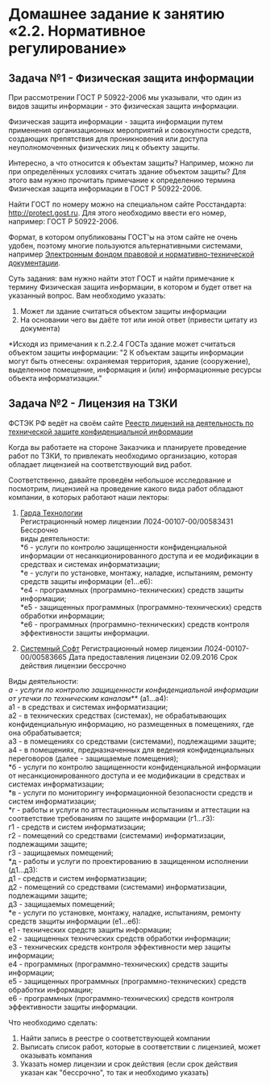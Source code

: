 # Домашнее задание к занятию «2.2. Нормативное регулирование»


## Задача №1 - Физическая защита информации

При рассмотрении ГОСТ Р 50922-2006 мы указывали, что один из видов защиты информации - это физическая защита информации.

Физическая защита информации - защита информации путем применения организационных мероприятий и совокупности средств, создающих препятствия для проникновения или доступа неуполномоченных физических лиц к объекту защиты.

Интересно, а что относится к объектам защиты? Например, можно ли при определённых условиях считать здание объектом защиты? Для этого вам нужно прочитать примечание к определению термина Физическая защита информации в ГОСТ Р 50922-2006.

Найти ГОСТ по номеру можно на специальном сайте Росстандарта: http://protect.gost.ru. Для этого необходимо ввести его номер, например: ГОСТ Р 50922-2006.

Формат, в котором опубликованы ГОСТ'ы на этом сайте не очень удобен, поэтому многие пользуются альтернативными системами, например [Электронным фондом правовой и нормативно-технической документации](http://docs.cntd.ru).

Суть задания: вам нужно найти этот ГОСТ и найти примечание к термину Физическая защита информации, в котором и будет ответ на указанный вопрос. Вам необходимо указать:
1. Может ли здание считаться объектом защиты информации
1. На основании чего вы даёте тот или иной ответ (привести цитату из документа)   

*Исходя из примечания к п.2.2.4 ГОСТа здание может считаться объектом защиты информации: "2 К объектам защиты информации могут быть отнесены: охраняемая территория, здание (сооружение), выделенное помещение, информация и (или) информационные ресурсы объекта информатизации."


## Задача №2 - Лицензия на ТЗКИ

ФСТЭК РФ ведёт на своём сайте [Реестр лицензий на деятельность по технической защите конфиденциальной информации](https://reestr.fstec.ru/)

Когда вы работаете на стороне Заказчика и планируете проведение работ по ТЗКИ, то привлекать необходимо организацию, которая обладает лицензией на соответствующий вид работ.

Соответственно, давайте проведём небольшое исследование и посмотрим, лицензией на проведение какого вида работ обладают компании, в которых работают наши лекторы:

1. [Гарда Технологии](https://gardatech.ru)   
Регистрационный номер лицензии	Л024-00107-00/00583431   
Бессрочно   
виды деятельности:   
*б - услуги по контролю защищенности конфиденциальной информации от несанкционированного доступа и ее модификации в средствах и системах информатизации;  
*е - услуги по установке, монтажу, наладке, испытаниям, ремонту средств защиты информации (е1...е6):  
*е4 - программных (программно-технических) средств защиты информации;     
*е5 - защищенных программных (программно-технических) средств обработки информации;     
*е6 - программных (программно-технических) средств контроля эффективности защиты информации.     

1. [Системный Софт](https://www.syssoft.ru)
Регистрационный номер лицензии	Л024-00107-00/00583665
Дата предоставления лицензии	02.09.2016
Срок действия лицензии	бессрочно

Виды деятельности:   
*а - услуги по контролю защищенности конфиденциальной информации от утечки по техническим каналам*** (а1...а4):  
а1 - в средствах и системах информатизации;  
а2 - в технических средствах (системах), не обрабатывающих конфиденциальную информацию, но размещенных в помещениях, где она обрабатывается;  
а3 - в помещениях со средствами (системами), подлежащими защите;  
а4 - в помещениях, предназначенных для ведения конфиденциальных переговоров (далее - защищаемые помещения);  
*б - услуги по контролю защищенности конфиденциальной информации от несанкционированного доступа и ее модификации в средствах и системах информатизации;  
*в - услуги по мониторингу информационной безопасности средств и систем информатизации;  
*г - работы и услуги по аттестационным испытаниям и аттестации на соответствие требованиям по защите информации (г1...г3):  
г1 - средств и систем информатизации;  
г2 - помещений со средствами (системами) информатизации, подлежащими защите;  
г3 - защищаемых помещений;  
*д - работы и услуги по проектированию в защищенном исполнении (д1...д3):  
д1 - средств и систем информатизации;  
д2 - помещений со средствами (системами) информатизации, подлежащими защите;  
д3 - защищаемых помещений;  
*е - услуги по установке, монтажу, наладке, испытаниям, ремонту средств защиты информации (е1...е6):  
е1 - технических средств защиты информации;  
е2 - защищенных технических средств обработки информации;  
е3 - технических средств контроля эффективности мер защиты информации;  
е4 - программных (программно-технических) средств защиты информации;  
е5 - защищенных программных (программно-технических) средств обработки информации;  
е6 - программных (программно-технических) средств контроля эффективности защиты информации.  



Что необходимо сделать:
1. Найти запись в реестре о соответствующей компании
1. Выписать список работ, которые в соответствии с лицензией, может оказывать компания
1. Указать номер лицензии и срок действия (если срок действия указан как "бессрочно", то так и необходимо указать)